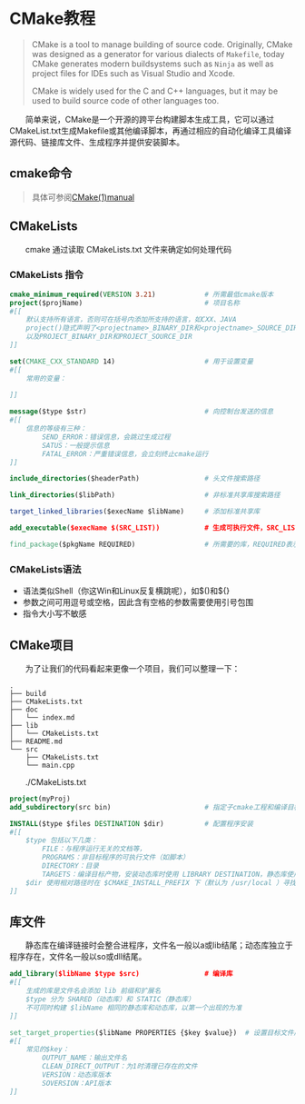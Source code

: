# CMake教程

>CMake is a tool to manage building of source code. Originally, CMake was designed as a generator for various dialects of `Makefile`, today CMake generates modern buildsystems such as `Ninja` as well as project files for IDEs such as Visual Studio and Xcode.
>
>CMake is widely used for the C and C++ languages, but it may be used to build source code of other languages too.

&emsp;&emsp;简单来说，CMake是一个开源的跨平台构建脚本生成工具，它可以通过CMakeList.txt生成Makefile或其他编译脚本，再通过相应的自动化编译工具编译源代码、链接库文件、生成程序并提供安装脚本。

## cmake命令

> 具体可参阅[CMake(1)manual](https://cmake.org/cmake/help/latest/manual/cmake.1.html)

## CMakeLists

&emsp;&emsp;cmake 通过读取 CMakeLists.txt 文件来确定如何处理代码

### CMakeLists 指令

```cmake
cmake_minimum_required(VERSION 3.21)            # 所需最低cmake版本
project($projName)                              # 项目名称
#[[
    默认支持所有语言，否则可在括号内添加所支持的语言，如CXX、JAVA
    project()隐式声明了<projectname>_BINARY_DIR和<projectname>_SOURCE_DIR
    以及PROJECT_BINARY_DIR和PROJECT_SOURCE_DIR
]]

set(CMAKE_CXX_STANDARD 14)                      # 用于设置变量
#[[
    常用的变量：
    
]]

message($type $str)                             # 向控制台发送的信息
#[[
    信息的等级有三种：
		SEND_ERROR：错误信息，会跳过生成过程
		SATUS：一般提示信息
		FATAL_ERROR：严重错误信息，会立刻终止cmake运行
]]

include_directories($headerPath)                # 头文件搜索路径

link_directories($libPath)                      # 非标准共享库搜索路径

target_linked_libraries($execName $libName)     # 添加标准共享库

add_executable($execName $(SRC_LIST))           # 生成可执行文件，SRC_LIST可不加扩展名

find_package($pkgName REQUIRED)                 # 所需要的库，REQUIRED表示此库是必需的

```

### CMakeLists语法

- 语法类似Shell（你这Win和Linux反复横跳呢），如\$()和\${}
- 参数之间可用逗号或空格，因此含有空格的参数需要使用引号包围
- 指令大小写不敏感

## CMake项目

&emsp;&emsp;为了让我们的代码看起来更像一个项目，我们可以整理一下：

```shell
.
├── build
├── CMakeLists.txt
├── doc
│   └── index.md
├── lib
│   └── CMakeLists.txt
├── README.md
└── src
    ├── CMakeLists.txt
    └── main.cpp
```

&emsp;&emsp;./CMakeLists.txt

```cmake
project(myProj)
add_subdirectory(src bin)                       # 指定子cmake工程和编译目标目录

INSTALL($type $files DESTINATION $dir)          # 配置程序安装
#[[
    $type 包括以下几类：
        FILE：与程序运行无关的文档等，
        PROGRAMS：非目标程序的可执行文件（如脚本）
        DIRECTORY：目录
        TARGETS：编译目标产物，安装动态库时使用 LIBRARY DESTINATION，静态库使用ARCHIVE DESTINATION。
    $dir 使用相对路径时在 $CMAKE_INSTALL_PREFIX 下（默认为 /usr/local ）寻找
]]
```

## 库文件

&emsp;&emsp;静态库在编译链接时会整合进程序，文件名一般以a或lib结尾；动态库独立于程序存在，文件名一般以so或dll结尾。

```cmake
add_library($libName $type $src)                # 编译库
#[[
    生成的库是文件名会添加 lib 前缀和扩展名
    $type 分为 SHARED（动态库）和 STATIC（静态库）
    不可同时构建 $libName 相同的静态库和动态库，以第一个出现的为准
]]

set_target_properties($libName PROPERTIES {$key $value})  # 设置目标文件属性
#[[
    常见的$key：
        OUTPUT_NAME：输出文件名
        CLEAN_DIRECT_OUTPUT：为1时清理已存在的文件
        VERSION：动态库版本
        SOVERSION：API版本
]]
```


